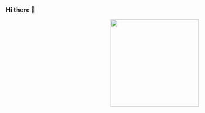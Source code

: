 ### Hi there 👋
<img align='right' src="https://user-images.githubusercontent.com/72414786/190291712-75c25255-cd66-4771-959d-20ec19580c80.gif" width="230">

<!--
**johnfredygithub/johnfredygithub** is a ✨ _special_ ✨ repository because its `README.md` (this file) appears on your GitHub profile.

Here are some ideas to get you started:

- 🔭 I’m currently working on ...
- 🌱 I’m currently learning ...
- 👯 I’m looking to collaborate on ...
- 🤔 I’m looking for help with ...
- 💬 Ask me about ...
- 📫 How to reach me: ...
- 😄 Pronouns: ...
- ⚡ Fun fact: ...
-->
